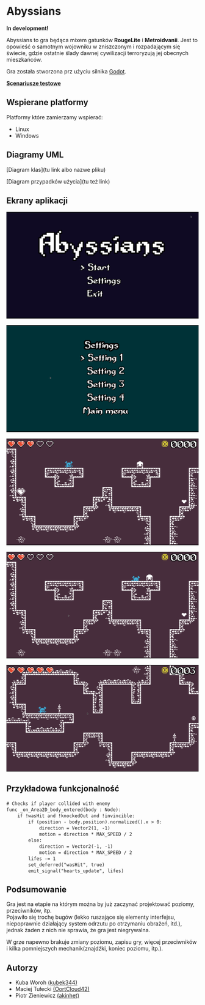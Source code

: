 Abyssians
=========

**In development!**

Abyssians to gra będąca mixem gatunków **RougeLite** i **Metroidvanii**. Jest to opowieść o samotnym wojowniku w zniszczonym i 
rozpadającym się świecie, gdzie ostatnie ślady dawnej cywilizacji terroryzują jej obecnych mieszkańców.

Gra została stworzona prz użyciu silnika [Godot](https://godotengine.org).

[**Scenariusze testowe**](test-scenarios.md)

Wspierane platformy
-------------------

Platformy które zamierzamy wspierać:

* Linux
* Windows

Diagramy UML
------------

[Diagram klas](tu link albo nazwe pliku)

[Diagram przypadków użycia](tu też link)

Ekrany aplikacji
----------------

![Główne menu](docs/images/main-menu.png)

![Ustawienia](docs/images/settings.png)

![Gameplay 1](docs/images/gameplay1.png)

![Gameplay 2](docs/images/gameplay2.png)

![Gameplay 3](docs/images/gameplay3.png)

Przykładowa funkcjonalność
--------------------------

```gdscript
# Checks if player collided with enemy
func _on_Area2D_body_entered(body : Node):
	if !wasHit and !knockedOut and !invincible:
		if (position - body.position).normalized().x > 0:
			direction = Vector2(1, -1)
			motion = direction * MAX_SPEED / 2
		else:
			direction = Vector2(-1, -1)
			motion = direction * MAX_SPEED / 2
		lifes -= 1
		set_deferred("wasHit", true)
		emit_signal("hearts_update", lifes)
```

Podsumowanie
------------

Gra jest na etapie na którym można by już zaczynać projektować poziomy, przeciwników, itp.  
Pojawiło się trochę bugów (lekko ruszające się elementy interfejsu, niepoprawnie działający system odrzutu po otrzymaniu obrażeń, itd.), jednak żaden z nich nie sprawia, że gra jest niegrywalna.

W grze napewno brakuje zmiany poziomu, zapisu gry, więcej przeciwników i kilka pomniejszych mechanik(znajdźki, koniec poziomu, itp.).

Autorzy
-------
* Kuba Woroh [(kubek344)](https://github.com/kubek344)
* Maciej Tułecki [(OortCloud42)](https://github.com/OortCloud42)
* Piotr Zieniewicz [(akinhet)](https://github.com/akinhet)

